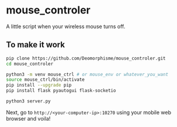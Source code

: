 # mouse_controler
A little script when your wireless mouse turns off.

## To make it work

```zsh
pip clone https://github.com/Deomorphisme/mouse_controler.git
cd mouse_controler

python3 -m venv mouse_ctrl # or mouse_env or whatever_you_want
source mouse_ctrl/bin/activate
pip install --upgrade pip
pip install flask pyautogui flask-socketio

python3 server.py
```

Next, go to `http://<your-computer-ip>:10270` using your mobile web browser and voila!